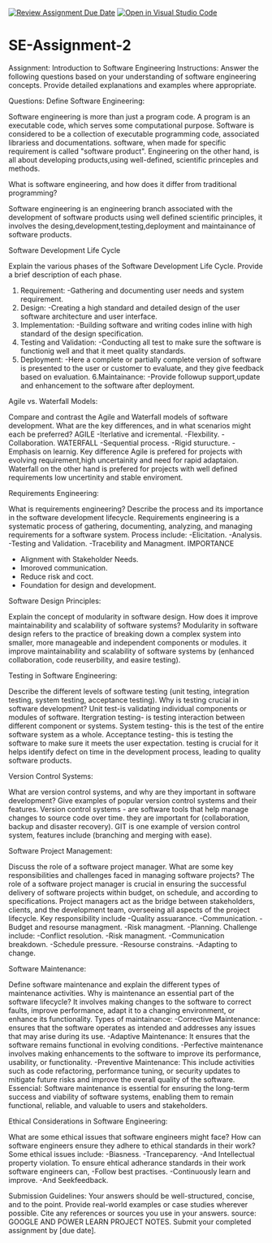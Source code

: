 [![Review Assignment Due Date](https://classroom.github.com/assets/deadline-readme-button-24ddc0f5d75046c5622901739e7c5dd533143b0c8e959d652212380cedb1ea36.svg)](https://classroom.github.com/a/-ucQIGTc)
[![Open in Visual Studio Code](https://classroom.github.com/assets/open-in-vscode-718a45dd9cf7e7f842a935f5ebbe5719a5e09af4491e668f4dbf3b35d5cca122.svg)](https://classroom.github.com/online_ide?assignment_repo_id=15239136&assignment_repo_type=AssignmentRepo)
# SE-Assignment-2
Assignment: Introduction to Software Engineering
Instructions:
Answer the following questions based on your understanding of software engineering concepts. Provide detailed explanations and examples where appropriate.

Questions:
Define Software Engineering:

Software engineering is more than just a program code. A program is an executable code, which serves some computational purpose. Software is considered to be a collection of executable programming code, associated librariess and documentations. software, when made for specific requirement is called "software product".
Engineering on the other hand, is all about developing products,using well-defined, scientific princeples and methods.

What is software engineering, and how does it differ from traditional programming?

Software engineering is an engineering branch associated with the development of software products using well defined scientific principles, it involves the desing,development,testing,deployment and maintainance of software products.

Software Development Life Cycle 

Explain the various phases of the Software Development Life Cycle. Provide a brief description of each phase.
1. Requirement:
-Gathering and documenting user needs and system requirement.
2. Design:
-Creating a high standard and detailed design of the user software architecture and user interface.
3. Implementation:
-Building software and writing codes inline with high standard of the design specification.
4. Testing and Validation:
-Conducting all test to make sure the software is functionig well and that it meet quality standards.
5. Deployment:
-Here a complete or partially complete version of software is presented to the user or customer to evaluate, and they give feedback based on evaluation.
6.Maintainance:
-Provide followup support,update and enhancement to the software after deployment.

Agile vs. Waterfall Models:

Compare and contrast the Agile and Waterfall models of software development. What are the key differences, and in what scenarios might each be preferred?
AGILE
-Iterlative and icremental.
-Flexbility.
-Collaboration.
WATERFALL
-Sequential process.
-Rigid sturucture.
-Emphasis on learnig.
Key difference
Agile is prefered for projects with evolving requirement,high uncertainity and need for rapid adaptaion.
Waterfall on the other hand is prefered for projects with well defined requirements low uncertinity and stable enviroment.

Requirements Engineering:

What is requirements engineering? Describe the process and its importance in the software development lifecycle.
Requirements engineering is a systematic process of gathering, documenting, analyzing, and managing requirements for a software system.
Process include:
-Elicitation.
-Analysis.
-Testing and Validation.
-Tracebility and Managment.
IMPORTANCE
- Alignment with Stakeholder Needs.
- Imoroved communication.
- Reduce risk and coct.
- Foundation for design and development.

Software Design Principles:

Explain the concept of modularity in software design. How does it improve maintainability and scalability of software systems?
Modularity in software design refers to the practice of breaking down a complex system into smaller, more manageable and independent components or modules. 
    it improve maintainability and scalability of software systems by (enhanced collaboration, code reuserbility, and easire testing).

Testing in Software Engineering:

Describe the different levels of software testing (unit testing, integration testing, system testing, acceptance testing). Why is testing crucial in software development?
Unit test-is validating individual components or modules of software.
Itergration testing- is testing interaction between different component or systems.
System testing- this is the test of the entire software system as a whole.
Acceptance testing- this is testing the software to make sure it meets the user expectation.
    testing is crucial for it helps identify defect on time in the development process, leading to quality software products.

Version Control Systems:

What are version control systems, and why are they important in software development? Give examples of popular version control systems and their features.
Version control systems - are software tools that help manage changes to source code over time.
they are important for (collaboration, backup and disaster recovery).
GIT is one example of version control system, features include (branching and merging with ease).

Software Project Management:

Discuss the role of a software project manager. What are some key responsibilities and challenges faced in managing software projects?
The role of a software project manager is crucial in ensuring the successful delivery of software projects within budget, on schedule, and according to specifications. Project managers act as the bridge between stakeholders, clients, and the development team, overseeing all aspects of the project lifecycle.
Key responsibility include
-Quality assuarance.
-Communication.
-Budget and resourse managment.
-Risk managment.
-Planning.
Challenge include:
-Conflict resolution.
-Risk managment.
-Communication breakdown.
-Schedule pressure.
-Resourse constrains.
-Adapting to change.

Software Maintenance:

Define software maintenance and explain the different types of maintenance activities. Why is maintenance an essential part of the software lifecycle?
It involves making changes to the software to correct faults, improve performance, adapt it to a changing environment, or enhance its functionality.
 Types of maintainance:
-Corrective Maintenance: ensures that the software operates as intended and addresses any issues that may arise during its use.
-Adaptive Maintenance: It ensures that the software remains functional in evolving conditions.
 -Perfective maintenance involves making enhancements to the software to improve its performance, usability, or functionality.
-Preventive Maintenance: This include activities such as code refactoring, performance tuning, or security updates to mitigate future risks and improve the overall quality of the software.
Essencial:
 Software maintenance is essential for ensuring the long-term success and viability of software systems, enabling them to remain functional, reliable, and valuable to users and stakeholders.

Ethical Considerations in Software Engineering:

What are some ethical issues that software engineers might face? How can software engineers ensure they adhere to ethical standards in their work?
Some ethical issues include:
-Biasness.
-Tranceparency.
-And Intellectual property violation.
To ensure ehtical adherance standards in their work software engineers can,
-Follow best practises.
-Continuously learn and improve.
-And Seekfeedback.




















Submission Guidelines:
Your answers should be well-structured, concise, and to the point.
Provide real-world examples or case studies wherever possible.
Cite any references or sources you use in your answers. 
source: GOOGLE AND POWER LEARN PROJECT NOTES.
Submit your completed assignment by [due date].

